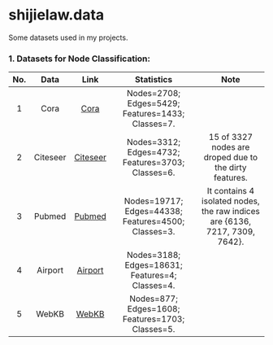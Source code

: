 # shijielaw.data
Some datasets used in my projects.



### 1. Datasets for Node Classification:
| No.  |   Data   |                             Link                             |                     Statistics                      |                             Note                             |
| :--: | :------: | :----------------------------------------------------------: | :-------------------------------------------------: | :----------------------------------------------------------: |
|  1   |   Cora   |           [Cora](https://linqs.org/datasets/#cora)           |  Nodes=2708; Edges=5429; Features=1433; Classes=7.  |                                                              |
|  2   | Citeseer | [Citeseer](https://linqs.org/datasets/#citeseer-doc-classification) |  Nodes=3312; Edges=4732; Features=3703; Classes=6.  |    15 of 3327 nodes are droped due to the dirty features.    |
|  3   |  Pubmed  |    [Pubmed](https://linqs.org/datasets/#pubmed-diabetes)     | Nodes=19717; Edges=44338; Features=4500; Classes=3. | It contains 4 isolated nodes, the raw indices are {6136, 7217, 7309, 7642}. |
|  4   | Airport  | [Airport](https://github.com/HazyResearch/hgcn/tree/master/data/airport) |   Nodes=3188; Edges=18631; Features=4; Classes=4.   |                                                              |
|  5   |  WebKB   |          [WebKB](https://linqs.org/datasets/#webkb)          |  Nodes=877; Edges=1608; Features=1703; Classes=5.   |                                                              |

